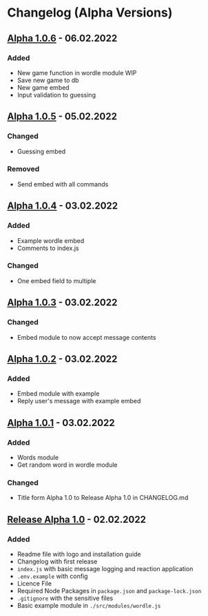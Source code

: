 # Changelog (Alpha Versions)
## [Alpha 1.0.6](https://github.com/Nevah5/wordlebot/releases/tag/a1.0.6) - 06.02.2022
### Added
- New game function in wordle module WIP
- Save new game to db
- New game embed
- Input validation to guessing

## [Alpha 1.0.5](https://github.com/Nevah5/wordlebot/releases/tag/a1.0.5) - 05.02.2022
### Changed
- Guessing embed

### Removed
- Send embed with all commands

## [Alpha 1.0.4](https://github.com/Nevah5/wordlebot/releases/tag/a1.0.4) - 03.02.2022
### Added
- Example wordle embed
- Comments to index.js

### Changed
- One embed field to multiple

## [Alpha 1.0.3](https://github.com/Nevah5/wordlebot/releases/tag/a1.0.3) - 03.02.2022
### Changed
- Embed module to now accept message contents

## [Alpha 1.0.2](https://github.com/Nevah5/wordlebot/releases/tag/a1.0.2) - 03.02.2022
### Added
- Embed module with example
- Reply user's message with example embed

## [Alpha 1.0.1](https://github.com/Nevah5/wordlebot/releases/tag/a1.0.1) - 03.02.2022
### Added
- Words module
- Get random word in wordle module

### Changed
- Title form Alpha 1.0 to Release Alpha 1.0 in CHANGELOG.md

## [Release Alpha 1.0](https://github.com/Nevah5/wordlebot/releases/tag/a1.0) - 02.02.2022
### Added
- Readme file with logo and installation guide
- Changelog with first release
- `index.js` with basic message logging and reaction application
- `.env.example` with config
- Licence File
- Required Node Packages in `package.json` and `package-lock.json`
- `.gitignore` with the sensitive files
- Basic example module in `./src/modules/wordle.js`